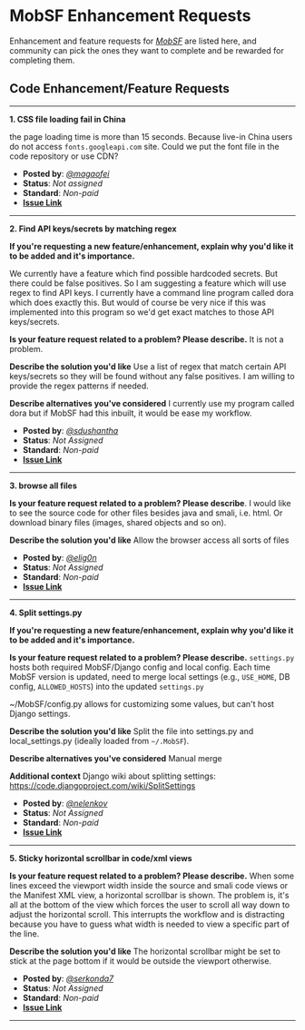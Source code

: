 # MobSF Enhancement Requests

Enhancement and feature requests for *[MobSF](https://mobsf.github.io/docs/)* are listed here, and community can pick the ones they want to complete and be rewarded for completing them.

## Code Enhancement/Feature Requests
---

**1. CSS file loading fail in China**

the page loading time is more than 15 seconds.
Because live-in China users do not access `fonts.googleapi.com` site.
Could we put the font file in the code repository or use CDN?

  - **Posted by**: *[@magaofei](https://github.com/magaofei)*
  - **Status**: *Not assigned*
  - **Standard**: *Non-paid*
  - **[Issue Link](https://github.com/MobSF/Mobile-Security-Framework-MobSF/issues/1870)**

---

**2. Find API keys/secrets by matching regex**


**If you're requesting a new feature/enhancement, explain why you'd like it to be added and it's importance.**

We currently have a feature which find possible hardcoded secrets. But there could be false positives. So I am suggesting a feature which will use regex to find API keys. I currently have a command line program called dora which does exactly this. But would of course be very nice if this was implemented into this program so we'd get exact matches to those API keys/secrets.

**Is your feature request related to a problem? Please describe.**
It is not a problem.

**Describe the solution you'd like**
Use a list of regex that match certain API keys/secrets so they will be found without any false positives. I am willing to provide the regex patterns if needed.

**Describe alternatives you've considered**
I currently use my program called dora but if MobSF had this inbuilt, it would be ease my workflow.

 - **Posted by**: *[@sdushantha](https://github.com/sdushantha)*
 - **Status**: *Not Assigned*
 - **Standard**: *Non-paid*
 - **[Issue Link](https://github.com/MobSF/Mobile-Security-Framework-MobSF/issues/1843)**

---

**3. browse all files**

 
**Is your feature request related to a problem? Please describe**.
I would like to see the source code for other files besides java and smali, i.e. html. Or download binary files (images, shared objects and so on).

**Describe the solution you'd like**
Allow the browser access all sorts of files
 
 - **Posted by**: *[@elig0n](https://github.com/elig0n)*
 - **Status**: *Not Assigned*
 - **Standard**: *Non-paid*
 - **[Issue Link](https://github.com/MobSF/Mobile-Security-Framework-MobSF/issues/1724)**

---

**4. Split settings.py**

 
**If you're requesting a new feature/enhancement, explain why you'd like it to be added and it's importance.**

**Is your feature request related to a problem? Please describe.**
`settings.py` hosts both required MobSF/Django config and local config.
Each time MobSF version is updated, need to merge local settings (e.g., `USE_HOME`, DB config, `ALLOWED_HOSTS`) into the updated `settings.py`

~/MobSF/config.py allows for customizing some values, but can't host Django settings.

**Describe the solution you'd like**
Split the file into settings.py and local_settings.py (ideally loaded from `~/.MobSF`).

**Describe alternatives you've considered**
Manual merge

**Additional context**
Django wiki about splitting settings: https://code.djangoproject.com/wiki/SplitSettings
 
 - **Posted by**: *[@nelenkov](https://github.com/nelenkov)*
 - **Status**: *Not Assigned*
 - **Standard**: *Non-paid*
 - **[Issue Link](https://github.com/MobSF/Mobile-Security-Framework-MobSF/issues/1697)**

---

**5. Sticky horizontal scrollbar in code/xml views**


**Is your feature request related to a problem? Please describe.**
When some lines exceed the viewport width inside the source and smali code views or the Manifest XML view, a horizontal scrollbar is shown.
The problem is, it's all at the bottom of the view which forces the user to scroll all way down to adjust the horizontal scroll.
This interrupts the workflow and is distracting because you have to guess what width is needed to view a specific part of the line.

**Describe the solution you'd like**
The horizontal scrollbar might be set to stick at the page bottom if it would be outside the viewport otherwise.
 
 - **Posted by**: *[@serkonda7](https://github.com/serkonda7)*
 - **Status**: *Not Assigned*
 - **Standard**: *Non-paid*
 - **[Issue Link](https://github.com/MobSF/Mobile-Security-Framework-MobSF/issues/1693)**

---
